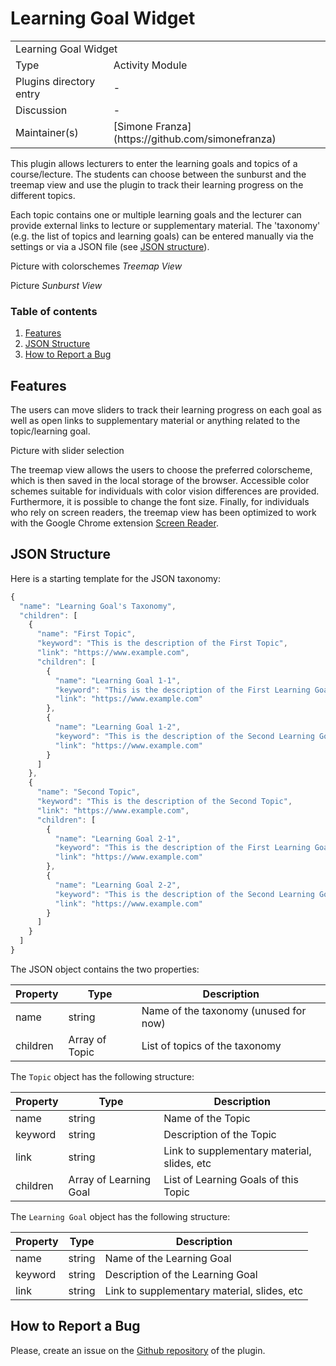 # Learning Goal Widget

<table>
  <tr>
    <td colspan="2">Learning Goal Widget</td>
  </tr>
  <tr>
    <td>Type</td>
    <td>Activity Module</td>
  </tr>
  <tr>
    <td>Plugins directory entry</td>
    <td>-</td>
  </tr>
  <tr>
    <td>Discussion</td>
    <td>-</td>
  </tr>
  <tr>
    <td>Maintainer(s)</td>
    <td>[Simone Franza](https://github.com/simonefranza)</td>
  </tr>
</table>

This plugin allows lecturers to enter the learning goals and topics of a course/lecture.
The students can choose between the sunburst and the treemap view and use the 
plugin to track their learning progress on the different topics. 

Each topic contains one or multiple learning goals and the lecturer can 
provide external links to lecture or supplementary material. The 'taxonomy' 
(e.g. the list of topics and learning goals) can be entered manually via the settings 
or via a JSON file (see [JSON structure](#json-structure)).

Picture with colorschemes
*Treemap View*

Picture
*Sunburst View*

### Table of contents

1. [Features](#features)
2. [JSON Structure](#json-structure)
3. [How to Report a Bug](#how-to-report-a-bug)

## Features

The users can move sliders to track their learning progress on each goal as 
well as open links to supplementary material or anything related to the topic/learning goal.

Picture with slider selection

The treemap view allows the users to choose the preferred colorscheme, which is then 
saved in the local storage of the browser. Accessible color schemes suitable for 
individuals with color vision differences are provided. Furthermore, it is possible 
to change the font size. Finally, for individuals who rely on screen readers, 
the treemap view has been optimized to work with the Google Chrome
extension 
[Screen Reader](https://chrome.google.com/webstore/detail/screen-reader/kgejglhpjiefppelpmljglcjbhoiplfn).

## JSON Structure

Here is a starting template for the JSON taxonomy:

```javascript
{
  "name": "Learning Goal's Taxonomy",
  "children": [
    {
      "name": "First Topic",
      "keyword": "This is the description of the First Topic",
      "link": "https://www.example.com",
      "children": [
        {
          "name": "Learning Goal 1-1",
          "keyword": "This is the description of the First Learning Goal of the First Topic",
          "link": "https://www.example.com"
        },
        {
          "name": "Learning Goal 1-2",
          "keyword": "This is the description of the Second Learning Goal of the First Topic",
          "link": "https://www.example.com"
        }
      ]
    },
    {
      "name": "Second Topic",
      "keyword": "This is the description of the Second Topic",
      "link": "https://www.example.com",
      "children": [
        {
          "name": "Learning Goal 2-1",
          "keyword": "This is the description of the First Learning Goal of the Second Topic",
          "link": "https://www.example.com"
        },
        {
          "name": "Learning Goal 2-2",
          "keyword": "This is the description of the Second Learning Goal of the Second Topic",
          "link": "https://www.example.com"
        }
      ]
    }
  ]
}
```

The JSON object contains the two properties:

| Property | Type           | Description                           |
|----------|----------------|---------------------------------------|
| name     | string         | Name of the taxonomy (unused for now) |
| children | Array of Topic | List of topics of the taxonomy        |

The `Topic` object has the following structure:

| Property | Type           | Description                                 |
|----------|----------------|---------------------------------------------|
| name     | string         | Name of the Topic                           |
| keyword  | string         | Description of the Topic                    |
| link     | string         | Link to supplementary material, slides, etc |
| children | Array of Learning Goal | List of Learning Goals of this Topic|

The `Learning Goal` object has the following structure:

| Property | Type           | Description                                 |
|----------|----------------|---------------------------------------------|
| name     | string         | Name of the Learning Goal                   |
| keyword  | string         | Description of the Learning Goal            |
| link     | string         | Link to supplementary material, slides, etc |

## How to Report a Bug

Please, create an issue on the 
[Github repository](https://github.com/simonefranza/moodle-mod_learninggoalwidget/issues) 
of the plugin.
